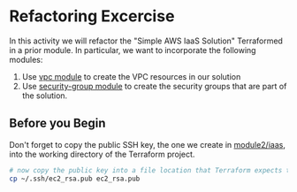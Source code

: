 # Refactoring Excercise

In this activity we will refactor the "Simple AWS IaaS Solution" Terraformed in a prior module.  In particular, we want to incorporate the following modules:

1. Use [vpc module](https://registry.terraform.io/modules/terraform-aws-modules/vpc/aws/latest) to create the VPC resources in our solution
1. Use [security-group module](https://registry.terraform.io/modules/terraform-aws-modules/security-group/aws/latest) to create the security groups that are part of the solution.

## Before you Begin

Don't forget to copy the public SSH key, the one we create in [module2/iaas](../../module2/iaas/), into the working directory of the Terraform project.

```bash
# now copy the public key into a file location that Terraform expects the file to be
cp ~/.ssh/ec2_rsa.pub ec2_rsa.pub
```

